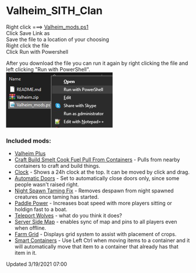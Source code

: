 # Valheim_SITH_Clan

Right click ===> [Valheim_mods.ps1](https://github.com/Dhovin/Valheim_SITH_Clan/raw/main/Valheim_mods.ps1)  
Click Save Link as  
Save the file to a location of your choosing  
Right click the file  
Click Run with Powershell  
  
After you download the file you can run it again by right clicking the file and left clicking "Run with PowerShell".  
![Right click file, left click Run with PowerShell](https://github.com/Dhovin/Valheim_SITH_Clan/blob/main/images/runpowershell.jpg)
  
### Included mods:
  * [Valheim Plus](https://www.nexusmods.com/valheim/mods/4)
  * [Craft Build Smelt Cook Fuel Pull From Containers](https://www.nexusmods.com/valheim/mods/40) - Pulls from nearby containers to craft and build things.
  * [Clock](https://www.nexusmods.com/valheim/mods/85) - Shows a 24h clock at the top. It can be moved by click and drag.
  * [Automatic Doors](https://www.nexusmods.com/valheim/mods/288) - Set to automatically close doors only, since some people wasn't raised right.
  * [Night Spawn Taming Fix](https://www.nexusmods.com/valheim/mods/315) - Removes despawn from night spawned creatures once taming has started. 
  * [Paddle Power](https://www.nexusmods.com/valheim/mods/305) - Increases boat speed with more players sitting or holdign fast to a boat.
  * [Teleport Wolves](https://www.nexusmods.com/valheim/mods/217) - what do you think it does?
  * [Server Side Map](https://www.nexusmods.com/valheim/mods/88) - enables sync of map and pins to all players even when offline.
  * [Farm Grid](https://www.nexusmods.com/valheim/mods/449) - Displays grid system to assist with placement of crops.
  * [Smart Containers](https://www.nexusmods.com/valheim/mods/332) - Use Left Ctrl when moving items to a container and it will automatically move that item to a container that already has that item in it.
  
  Updated 3/19/2021 07:00 
